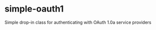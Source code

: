 simple-oauth1
=============

Simple drop-in class for authenticating with OAuth 1.0a service providers